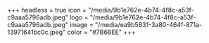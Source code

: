 +++
headless = true
icon = "/media/9b1e762e-4b74-4f8c-a53f-c9aaa5796adb.jpeg"
logo = "/media/9b1e762e-4b74-4f8c-a53f-c9aaa5796adb.jpeg"
image = "/media/ea9b5831-3a80-464f-871a-13971641bc0c.jpeg"
color = "#7B68EE"
+++
